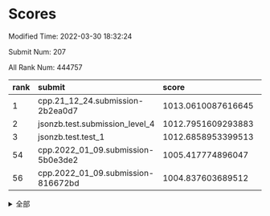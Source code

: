 # Scores

Modified Time: 2022-03-30 18:32:24

Submit Num: 207

All Rank Num: 444757

| rank |               submit               |       score        |       sigma        | pk_num |
| :--- | :--------------------------------- | :----------------- | :----------------- | :----- |
| 1    | cpp.21_12_24.submission-2b2ea0d7   | 1013.0610087616645 | 0.8014806414523405 | 8592   |
| 2    | jsonzb.test.submission_level_4     | 1012.7951609293883 | 0.8381368398072677 | 8594   |
| 3    | jsonzb.test.test_1                 | 1012.6858953399513 | 0.8150322034344818 | 8592   |
| 54   | cpp.2022_01_09.submission-5b0e3de2 | 1005.417774896047  | 0.7147287854001966 | 8594   |
| 56   | cpp.2022_01_09.submission-816672bd | 1004.837603689512  | 0.718039677548095  | 8595   |


<details>
<summary>全部</summary>

| rank |                 submit                 |       score        |       sigma        | pk_num |
| :--- | :------------------------------------- | :----------------- | :----------------- | :----- |
| 1    | cpp.21_12_24.submission-2b2ea0d7       | 1013.0610087616645 | 0.8014806414523405 | 8592   |
| 2    | jsonzb.test.submission_level_4         | 1012.7951609293883 | 0.8381368398072677 | 8594   |
| 3    | jsonzb.test.test_1                     | 1012.6858953399513 | 0.8150322034344818 | 8592   |
| 4    | gobigger.level_3.submission_level_3_33 | 1011.7538918323128 | 0.7750221273283918 | 8597   |
| 5    | gobigger.level_3.submission_level_3_39 | 1011.4365155803097 | 0.7618195729116772 | 8597   |
| 6    | gobigger.level_3.submission_level_3_5  | 1011.4161525023574 | 0.7577601100536904 | 8593   |
| 7    | gobigger.level_3.submission_level_3_4  | 1011.3282787224821 | 0.7682721765751118 | 8596   |
| 8    | gobigger.level_3.submission_level_3_17 | 1011.1017325262088 | 0.7569107876489601 | 8591   |
| 9    | gobigger.level_3.submission_level_3_3  | 1011.0769798028524 | 0.7625619012133366 | 8599   |
| 10   | gobigger.level_3.submission_level_3_29 | 1010.999214366966  | 0.7581099394264967 | 8593   |
| 11   | gobigger.level_3.submission_level_3_11 | 1010.9826924810529 | 0.7769149660704217 | 8595   |
| 12   | gobigger.level_3.submission_level_3_18 | 1010.9010680222917 | 0.7674757344441065 | 8601   |
| 13   | gobigger.level_3.submission_level_3_15 | 1010.8181981566946 | 0.7527644934380994 | 8596   |
| 14   | gobigger.level_3.submission_level_3_25 | 1010.7251207499795 | 0.7802048108740008 | 8594   |
| 15   | gobigger.level_3.submission_level_3_6  | 1010.7062694796122 | 0.7596725768248911 | 8592   |
| 16   | gobigger.level_3.submission_level_3_13 | 1010.6484099313475 | 0.7807361682909539 | 8593   |
| 17   | gobigger.level_3.submission_level_3_8  | 1010.5662250234124 | 0.7549531582090236 | 8597   |
| 18   | gobigger.level_3.submission_level_3_40 | 1010.5169115547864 | 0.8012360444009845 | 8593   |
| 19   | gobigger.level_3.submission_level_3_35 | 1010.4960235424965 | 0.7803694039528409 | 8591   |
| 20   | gobigger.level_3.submission_level_3_22 | 1010.3984463756723 | 0.7681342968399636 | 8592   |
| 21   | gobigger.level_3.submission_level_3_44 | 1010.366805149752  | 0.7556533696183484 | 8593   |
| 22   | gobigger.level_3.submission_level_3_32 | 1010.2890265561327 | 0.7654911254401633 | 8596   |
| 23   | gobigger.level_3.submission_level_3_24 | 1010.2031192683049 | 0.755460431699655  | 8593   |
| 24   | gobigger.level_3.submission_level_3_41 | 1010.0045652704267 | 0.7672225245449957 | 8602   |
| 25   | gobigger.level_3.submission_level_3_36 | 1009.9988631171032 | 0.7641944486569714 | 8596   |
| 26   | gobigger.level_3.submission_level_3_0  | 1009.8334906141674 | 0.7793948863878956 | 8593   |
| 27   | gobigger.level_3.submission_level_3_2  | 1009.7872999290848 | 0.7550418786423707 | 8590   |
| 28   | gobigger.level_3.submission_level_3_31 | 1009.7787070383849 | 0.7576167303622776 | 8590   |
| 29   | gobigger.level_3.submission_level_3_26 | 1009.7587965071701 | 0.7638034237945373 | 8597   |
| 30   | gobigger.level_3.submission_level_3_12 | 1009.7545954147611 | 0.7384893304283672 | 8593   |
| 31   | gobigger.level_3.submission_level_3_42 | 1009.7286209842788 | 0.7542155850640008 | 8593   |
| 32   | gobigger.level_3.submission_level_3_20 | 1009.7282104141543 | 0.7585160673165563 | 8590   |
| 33   | gobigger.level_3.submission_level_3_19 | 1009.7133575578339 | 0.7374182316843748 | 8596   |
| 34   | gobigger.level_3.submission_level_3_49 | 1009.6744697777542 | 0.7341700340554993 | 8594   |
| 35   | gobigger.level_3.submission_level_3_37 | 1009.5407746557854 | 0.7415811264451926 | 8594   |
| 36   | gobigger.level_3.submission_level_3_28 | 1009.5090766351609 | 0.764572224965275  | 8592   |
| 37   | gobigger.level_3.submission_level_3_43 | 1009.4922904098271 | 0.7422133944331103 | 8596   |
| 38   | gobigger.level_3.submission_level_3_38 | 1009.3954355083802 | 0.749067686231293  | 8598   |
| 39   | gobigger.level_3.submission_level_3_7  | 1009.3632472598587 | 0.7678950479653599 | 8593   |
| 40   | gobigger.level_3.submission_level_3_47 | 1009.320953741409  | 0.7473553400940093 | 8593   |
| 41   | gobigger.level_3.submission_level_3_14 | 1009.2077621806243 | 0.7513027357873675 | 8592   |
| 42   | gobigger.level_3.submission_level_3_34 | 1009.1991869003747 | 0.7599089371014948 | 8596   |
| 43   | gobigger.level_3.submission_level_3_21 | 1009.1898014859103 | 0.7392511643032508 | 8589   |
| 44   | gobigger.level_3.submission_level_3_1  | 1009.1847265227211 | 0.7340496225720201 | 8590   |
| 45   | gobigger.level_3.submission_level_3_46 | 1009.1196243973437 | 0.7495933441392607 | 8593   |
| 46   | gobigger.level_3.submission_level_3_10 | 1008.8330321394013 | 0.7456332067426236 | 8594   |
| 47   | gobigger.level_3.submission_level_3_27 | 1008.7881747421449 | 0.7498088873338709 | 8597   |
| 48   | gobigger.level_3.submission_level_3_9  | 1008.7604679606848 | 0.7689041099656058 | 8591   |
| 49   | gobigger.level_3.submission_level_3_23 | 1008.7488593838884 | 0.7530358177117247 | 8599   |
| 50   | gobigger.level_3.submission_level_3_48 | 1008.7399754227791 | 0.7283424884284487 | 8595   |
| 51   | gobigger.level_3.submission_level_3_30 | 1008.5490717709163 | 0.7465059391889844 | 8594   |
| 52   | gobigger.level_3.submission_level_3_45 | 1008.3327964877654 | 0.7497043515577105 | 8594   |
| 53   | gobigger.level_3.submission_level_3_16 | 1007.9976982209671 | 0.7265396604676245 | 8591   |
| 54   | cpp.2022_01_09.submission-5b0e3de2     | 1005.417774896047  | 0.7147287854001966 | 8594   |
| 55   | gobigger.level_1.submission_level_1_8  | 1005.0499820997936 | 0.7310234584630075 | 8600   |
| 56   | cpp.2022_01_09.submission-816672bd     | 1004.837603689512  | 0.718039677548095  | 8595   |
| 57   | gobigger.level_1.submission_level_1_31 | 1004.6353150981744 | 0.7235916001693427 | 8594   |
| 58   | gobigger.level_1.submission_level_1_27 | 1004.4894074434242 | 0.7252988899557984 | 8594   |
| 59   | gobigger.level_1.submission_level_1_34 | 1004.217935009034  | 0.7155031216980507 | 8597   |
| 60   | gobigger.level_1.submission_level_1_11 | 1004.2099006481077 | 0.7189770835758752 | 8590   |
| 61   | gobigger.level_1.submission_level_1_14 | 1004.0639865505711 | 0.7135036815939149 | 8598   |
| 62   | gobigger.level_1.submission_level_1_48 | 1003.9929553492926 | 0.7106966674781967 | 8594   |
| 63   | gobigger.level_1.submission_level_1_32 | 1003.9833895293632 | 0.7078042895945782 | 8594   |
| 64   | gobigger.level_1.submission_level_1_41 | 1003.9735415275618 | 0.7293221722582881 | 8591   |
| 65   | gobigger.level_1.submission_level_1_20 | 1003.9470076032604 | 0.7183560930478485 | 8590   |
| 66   | gobigger.level_1.submission_level_1_5  | 1003.9420034364142 | 0.7220654215677788 | 8597   |
| 67   | gobigger.level_1.submission_level_1_42 | 1003.804730777061  | 0.7183749224571075 | 8599   |
| 68   | gobigger.level_1.submission_level_1_17 | 1003.7773274427526 | 0.704012109465207  | 8595   |
| 69   | gobigger.level_1.submission_level_1_28 | 1003.77407657941   | 0.7176918196437562 | 8593   |
| 70   | gobigger.level_1.submission_level_1_18 | 1003.743841907025  | 0.7152136028131374 | 8595   |
| 71   | gobigger.level_1.submission_level_1_39 | 1003.7172908106286 | 0.7187016669624408 | 8592   |
| 72   | gobigger.level_1.submission_level_1_15 | 1003.7059851705666 | 0.7132578388611771 | 8589   |
| 73   | gobigger.level_1.submission_level_1_9  | 1003.5921303060663 | 0.7253724379151889 | 8593   |
| 74   | gobigger.level_1.submission_level_1_0  | 1003.5605991435177 | 0.7315843764619417 | 8590   |
| 75   | gobigger.level_1.submission_level_1_12 | 1003.5535229690362 | 0.719329493118128  | 8598   |
| 76   | gobigger.level_1.submission_level_1_16 | 1003.5281977067199 | 0.7154219275220273 | 8596   |
| 77   | gobigger.level_1.submission_level_1_23 | 1003.5138107574858 | 0.7139929927243319 | 8594   |
| 78   | gobigger.level_1.submission_level_1_43 | 1003.4972089371216 | 0.720620085431394  | 8595   |
| 79   | gobigger.level_1.submission_level_1_33 | 1003.4792143886732 | 0.7130581360453675 | 8593   |
| 80   | gobigger.level_1.submission_level_1_30 | 1003.4565353095155 | 0.7136237515603391 | 8595   |
| 81   | gobigger.level_1.submission_level_1_45 | 1003.4316594309777 | 0.7227221059415345 | 8594   |
| 82   | gobigger.level_1.submission_level_1_1  | 1003.4252952994814 | 0.7210390578892333 | 8593   |
| 83   | gobigger.level_1.submission_level_1_37 | 1003.28698214441   | 0.7140210336133563 | 8599   |
| 84   | gobigger.level_1.submission_level_1_29 | 1003.2742837483648 | 0.7088731761517704 | 8593   |
| 85   | gobigger.level_1.submission_level_1_24 | 1003.1560680771225 | 0.6984480015994993 | 8591   |
| 86   | gobigger.level_1.submission_level_1_26 | 1003.1091974763433 | 0.7091489568126647 | 8593   |
| 87   | gobigger.level_1.submission_level_1_21 | 1003.1005779174859 | 0.7188428165405838 | 8595   |
| 88   | gobigger.level_1.submission_level_1_36 | 1003.0656528024277 | 0.7160875115105108 | 8599   |
| 89   | gobigger.level_1.submission_level_1_49 | 1003.0613502240483 | 0.7129625742743205 | 8595   |
| 90   | gobigger.level_1.submission_level_1_46 | 1003.0145422865098 | 0.7233218402866262 | 8590   |
| 91   | gobigger.level_1.submission_level_1_47 | 1002.9214019017531 | 0.7161305080190603 | 8596   |
| 92   | gobigger.level_1.submission_level_1_7  | 1002.7519979002099 | 0.7139628266654531 | 8596   |
| 93   | gobigger.level_1.submission_level_1_19 | 1002.7161022791611 | 0.7117421044234443 | 8591   |
| 94   | gobigger.level_1.submission_level_1_44 | 1002.6777713236636 | 0.7238889677822171 | 8592   |
| 95   | gobigger.level_1.submission_level_1_10 | 1002.6511094971368 | 0.7172838824478794 | 8597   |
| 96   | gobigger.level_1.submission_level_1_4  | 1002.603265601235  | 0.7125586581410929 | 8599   |
| 97   | gobigger.level_1.submission_level_1_40 | 1002.5683150939091 | 0.7245103114578404 | 8592   |
| 98   | gobigger.level_1.submission_level_1_38 | 1002.5157887381934 | 0.7202767256734692 | 8591   |
| 99   | gobigger.level_1.submission_level_1_2  | 1002.5098538209097 | 0.7168268825655418 | 8598   |
| 100  | gobigger.level_1.submission_level_1_25 | 1002.4677335402972 | 0.7209737561699014 | 8590   |
| 101  | gobigger.level_1.submission_level_1_13 | 1002.4305894744085 | 0.7146296336570627 | 8590   |
| 102  | gobigger.level_1.submission_level_1_22 | 1002.306759696667  | 0.7170673093434077 | 8597   |
| 103  | gobigger.level_1.submission_level_1_35 | 1002.293350862131  | 0.7056169028701563 | 8595   |
| 104  | gobigger.level_1.submission_level_1_3  | 1001.8420439834134 | 0.6989485294583483 | 8593   |
| 105  | gobigger.level_1.submission_level_1_6  | 1001.7426601886655 | 0.7096895801562142 | 8594   |
| 106  | gobigger.random.submission_random_49   | 996.858107606897   | 0.7013862001046126 | 8594   |
| 107  | gobigger.random.submission_random_31   | 996.8358125044624  | 0.7129021248759545 | 8598   |
| 108  | gobigger.random.submission_random_12   | 996.6740722877835  | 0.7007345652806888 | 8592   |
| 109  | gobigger.random.submission_random_44   | 996.6645603059063  | 0.7130062941503288 | 8592   |
| 110  | gobigger.random.submission_random_10   | 996.5809212430497  | 0.6998430272504027 | 8595   |
| 111  | gobigger.random.submission_random_19   | 996.5379156503972  | 0.6992095335743377 | 8596   |
| 112  | gobigger.random.submission_random_47   | 996.5309619271202  | 0.711446239199839  | 8593   |
| 113  | gobigger.random.submission_random_15   | 996.4272608876404  | 0.7079551781772779 | 8592   |
| 114  | gobigger.random.submission_random_41   | 996.4023450639519  | 0.7040583942014607 | 8595   |
| 115  | gobigger.random.submission_random_26   | 996.3493182253058  | 0.7005373674981995 | 8597   |
| 116  | gobigger.random.submission_random_29   | 996.3251918374532  | 0.706729497753441  | 8597   |
| 117  | gobigger.random.submission_random_0    | 996.3188941347248  | 0.7000374887014956 | 8592   |
| 118  | gobigger.random.submission_random_8    | 996.2477246351525  | 0.6987070365934747 | 8593   |
| 119  | gobigger.random.submission_random_5    | 996.2466505524706  | 0.7195508634401833 | 8597   |
| 120  | gobigger.random.submission_random_23   | 996.1874745368     | 0.7065664806193797 | 8597   |
| 121  | gobigger.random.submission_random_32   | 996.1369206218607  | 0.7021513928901207 | 8597   |
| 122  | gobigger.random.submission_random_7    | 996.0655989427494  | 0.6994122542745533 | 8598   |
| 123  | gobigger.random.submission_random_22   | 996.0285036189277  | 0.7046835229909941 | 8598   |
| 124  | gobigger.random.submission_random_46   | 995.9890654691661  | 0.7130506403900515 | 8596   |
| 125  | gobigger.random.submission_random_2    | 995.9799179305456  | 0.7159244799489618 | 8598   |
| 126  | gobigger.random.submission_random_1    | 995.9770866590188  | 0.7091678779260022 | 8599   |
| 127  | gobigger.random.submission_random_9    | 995.9195324904285  | 0.71287259663809   | 8595   |
| 128  | gobigger.random.submission_random_39   | 995.8557636393581  | 0.7043996047120019 | 8593   |
| 129  | gobigger.random.submission_random_48   | 995.8434671286934  | 0.7138375135824798 | 8597   |
| 130  | gobigger.random.submission_random_18   | 995.8291901002034  | 0.7218559022811645 | 8592   |
| 131  | gobigger.random.submission_random_24   | 995.8217035420961  | 0.7001048635455972 | 8592   |
| 132  | gobigger.random.submission_random_36   | 995.7957243955384  | 0.7130781055328477 | 8592   |
| 133  | gobigger.random.submission_random_17   | 995.7551935322963  | 0.7088983944755185 | 8594   |
| 134  | gobigger.random.submission_random_4    | 995.722244724507   | 0.7198030883948829 | 8590   |
| 135  | gobigger.random.submission_random_16   | 995.6865495552564  | 0.7155364752730978 | 8592   |
| 136  | gobigger.random.submission_random_20   | 995.6738685153061  | 0.719874884253988  | 8594   |
| 137  | gobigger.random.submission_random_30   | 995.6595965988091  | 0.7172496902215212 | 8595   |
| 138  | gobigger.random.submission_random_3    | 995.6415591650629  | 0.7074162457269112 | 8594   |
| 139  | gobigger.random.submission_random_21   | 995.6266151063961  | 0.7246491656854512 | 8595   |
| 140  | gobigger.random.submission_random_35   | 995.5819692334328  | 0.7099722568412329 | 8593   |
| 141  | gobigger.random.submission_random_6    | 995.5791971566763  | 0.7042376801778792 | 8595   |
| 142  | gobigger.random.submission_random_34   | 995.5572192617852  | 0.7084210059440312 | 8598   |
| 143  | gobigger.random.submission_random_38   | 995.5014468162814  | 0.7236910670808442 | 8591   |
| 144  | gobigger.random.submission_random_42   | 995.4795446892194  | 0.7143298294440561 | 8594   |
| 145  | gobigger.random.submission_random_37   | 995.4644843421439  | 0.7030410222570622 | 8589   |
| 146  | gobigger.random.submission_random_45   | 995.4467168843896  | 0.699099571687421  | 8592   |
| 147  | gobigger.random.submission_random_33   | 995.368770191523   | 0.7102770938846137 | 8599   |
| 148  | gobigger.random.submission_random_27   | 995.3552119486377  | 0.7041846082516388 | 8593   |
| 149  | gobigger.random.submission_random_43   | 995.3381819576476  | 0.7245059016922362 | 8591   |
| 150  | gobigger.random.submission_random_25   | 995.2890678719392  | 0.7225011916542763 | 8595   |
| 151  | gobigger.random.submission_random_13   | 995.2787114825796  | 0.702218674219377  | 8597   |
| 152  | gobigger.random.submission_random_28   | 995.1511756779333  | 0.7024328517493057 | 8590   |
| 153  | gobigger.random.submission_random_11   | 995.1358856170211  | 0.7125288287672095 | 8594   |
| 154  | gobigger.random.submission_random_14   | 995.0941797530155  | 0.7249003842975794 | 8595   |
| 155  | gobigger.random.submission_random_40   | 994.560058091215   | 0.7236625558984672 | 8591   |
| 156  | gobigger.level_2.submission_level_2_13 | 994.0219909134516  | 0.743578094097567  | 8596   |
| 157  | gobigger.level_2.submission_level_2_47 | 993.7104740760832  | 0.738890264663236  | 8597   |
| 158  | gobigger.level_2.submission_level_2_33 | 993.5156123506254  | 0.7285285178532601 | 8596   |
| 159  | gobigger.level_2.submission_level_2_18 | 993.3679856466194  | 0.7483822203395742 | 8595   |
| 160  | gobigger.level_2.submission_level_2_31 | 993.3400445411737  | 0.7482937967352754 | 8594   |
| 161  | gobigger.level_2.submission_level_2_42 | 993.3121340339346  | 0.7449328364737218 | 8596   |
| 162  | gobigger.level_2.submission_level_2_17 | 993.03723749141    | 0.7389595408800379 | 8589   |
| 163  | gobigger.level_2.submission_level_2_30 | 993.0283730952492  | 0.7312339528079732 | 8595   |
| 164  | gobigger.level_2.submission_level_2_46 | 993.0189620935661  | 0.7424560517864205 | 8592   |
| 165  | gobigger.level_2.submission_level_2_4  | 993.0157376111521  | 0.7353008892521508 | 8595   |
| 166  | gobigger.level_2.submission_level_2_5  | 993.0118017775252  | 0.7266450515631511 | 8595   |
| 167  | gobigger.level_2.submission_level_2_38 | 992.9227696730751  | 0.7685141302139149 | 8598   |
| 168  | gobigger.level_2.submission_level_2_6  | 992.825310443983   | 0.7385950052385387 | 8594   |
| 169  | gobigger.level_2.submission_level_2_23 | 992.7822991633616  | 0.7317712714992858 | 8596   |
| 170  | gobigger.level_2.submission_level_2_19 | 992.7655668989299  | 0.7405248504373878 | 8595   |
| 171  | gobigger.level_2.submission_level_2_25 | 992.730045919879   | 0.7541285081916577 | 8596   |
| 172  | gobigger.level_2.submission_level_2_8  | 992.721374746934   | 0.7495598676552133 | 8593   |
| 173  | gobigger.level_2.submission_level_2_44 | 992.6925584383038  | 0.7346959771747156 | 8598   |
| 174  | gobigger.level_2.submission_level_2_0  | 992.6106532303226  | 0.7457017104769057 | 8588   |
| 175  | gobigger.level_2.submission_level_2_24 | 992.6000914071005  | 0.7468448872181809 | 8597   |
| 176  | gobigger.level_2.submission_level_2_45 | 992.5885073028869  | 0.7394748004944427 | 8588   |
| 177  | gobigger.level_2.submission_level_2_1  | 992.5797610475238  | 0.747538414235552  | 8600   |
| 178  | gobigger.level_2.submission_level_2_35 | 992.5609048148158  | 0.7296962806657116 | 8600   |
| 179  | gobigger.level_2.submission_level_2_29 | 992.5401308832979  | 0.7665363591176976 | 8594   |
| 180  | gobigger.level_2.submission_level_2_41 | 992.4830582407619  | 0.7392105111835998 | 8594   |
| 181  | gobigger.level_2.submission_level_2_21 | 992.4266447234328  | 0.7424153041722964 | 8592   |
| 182  | gobigger.level_2.submission_level_2_14 | 992.2561786196469  | 0.7465220239241025 | 8601   |
| 183  | gobigger.level_2.submission_level_2_34 | 992.2532829544624  | 0.7390466482372434 | 8590   |
| 184  | gobigger.level_2.submission_level_2_28 | 992.1821648637272  | 0.7365302531714465 | 8592   |
| 185  | gobigger.level_2.submission_level_2_43 | 992.1800955359336  | 0.7460725675762017 | 8593   |
| 186  | gobigger.level_2.submission_level_2_20 | 992.1195845060914  | 0.7424154473953977 | 8593   |
| 187  | gobigger.level_2.submission_level_2_3  | 991.993888170894   | 0.7592410306167876 | 8593   |
| 188  | gobigger.level_2.submission_level_2_2  | 991.9138158187208  | 0.7526480433276658 | 8594   |
| 189  | gobigger.level_2.submission_level_2_48 | 991.8891550865478  | 0.7391768640836065 | 8602   |
| 190  | gobigger.level_2.submission_level_2_32 | 991.8634802845771  | 0.7484054073664911 | 8596   |
| 191  | gobigger.level_2.submission_level_2_36 | 991.8583632698106  | 0.743748893033819  | 8595   |
| 192  | gobigger.level_2.submission_level_2_7  | 991.8111109930137  | 0.7481286298795508 | 8591   |
| 193  | gobigger.level_2.submission_level_2_9  | 991.7543686692192  | 0.7354586463143135 | 8596   |
| 194  | gobigger.level_2.submission_level_2_11 | 991.6749295373421  | 0.7509245457100674 | 8592   |
| 195  | gobigger.level_2.submission_level_2_22 | 991.6542937236702  | 0.7721355375921438 | 8597   |
| 196  | gobigger.level_2.submission_level_2_49 | 991.61587860927    | 0.7501512102634689 | 8586   |
| 197  | gobigger.level_2.submission_level_2_12 | 991.5733526107302  | 0.7501020643697506 | 8593   |
| 198  | gobigger.level_2.submission_level_2_40 | 991.5328165452379  | 0.7609761118828792 | 8596   |
| 199  | gobigger.level_2.submission_level_2_16 | 991.4256946510728  | 0.7378088474143943 | 8599   |
| 200  | gobigger.level_2.submission_level_2_39 | 991.3965786198966  | 0.7545738020466367 | 8597   |
| 201  | gobigger.level_2.submission_level_2_27 | 991.155825619884   | 0.7508091517886829 | 8598   |
| 202  | gobigger.level_2.submission_level_2_10 | 991.1131548729951  | 0.7495467283858344 | 8597   |
| 203  | gobigger.level_2.submission_level_2_26 | 991.0960199482402  | 0.7710373292971467 | 8595   |
| 204  | gobigger.level_2.submission_level_2_15 | 990.9902703888324  | 0.7500613486075963 | 8598   |
| 205  | gobigger.level_2.submission_level_2_37 | 990.6091545931024  | 0.7580938493468525 | 8593   |
| 206  | gobigger.none.submission_none_1        | 977.241277321538   | 1.4665382614862907 | 8594   |
| 207  | gobigger.none.submission_none_0        | 976.5389803660386  | 1.4142527767516748 | 8596   |

</details>